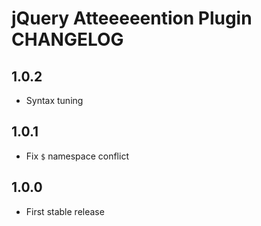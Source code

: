 # jQuery Atteeeeention Plugin CHANGELOG

## 1.0.2

* Syntax tuning



## 1.0.1

* Fix `$` namespace conflict



## 1.0.0

* First stable release